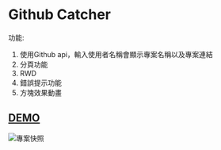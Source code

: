 # Github Catcher

功能:
1. 使用Github api，輸入使用者名稱會顯示專案名稱以及專案連結
2. 分頁功能
3. RWD
4. 錯誤提示功能
5. 方塊效果動畫

## [DEMO](https://tommm2.github.io/github_catcher/)

![專案快照](https://i.postimg.cc/gc3C2njZ/image.jpg)
